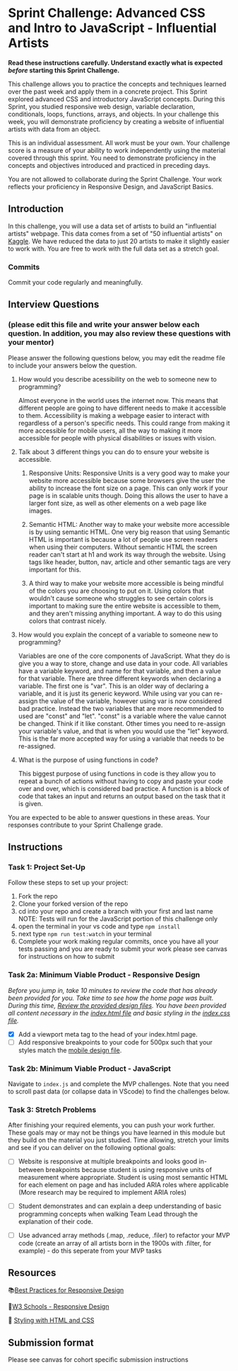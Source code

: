 # Sprint Challenge: Advanced CSS and Intro to JavaScript - Influential Artists

**Read these instructions carefully. Understand exactly what is expected _before_ starting this Sprint Challenge.**

This challenge allows you to practice the concepts and techniques learned over the past week and apply them in a concrete project. This Sprint explored advanced CSS and introductory JavaScript concepts. During this Sprint, you studied responsive web design, variable declaration, conditionals, loops, functions, arrays, and objects. In your challenge this week, you will demonstrate proficiency by creating a website of influential artists with data from an object.

This is an individual assessment. All work must be your own. Your challenge score is a measure of your ability to work independently using the material covered through this sprint. You need to demonstrate proficiency in the concepts and objectives introduced and practiced in preceding days.

You are not allowed to collaborate during the Sprint Challenge. Your work reflects your proficiency in Responsive Design, and JavaScript Basics.


## Introduction

In this challenge, you will use a data set of artists to build an "influential artists" webpage. This data comes from a set of "50 influential artists" on [Kaggle](https://www.kaggle.com/ikarus777/best-artworks-of-all-time). We have reduced the data to just 20 artists to make it slightly easier to work with. You are free to work with the full data set as a stretch goal.

### Commits

Commit your code regularly and meaningfully. 

## Interview Questions
### (please edit this file and write your answer below each question. In addition, you may also review these questions with your mentor)

Please answer the following questions below, you may edit the readme file to include your answers below the question.

1. How would you describe acessibility on the web to someone new to programming?

    Almost everyone in the world uses the internet now. This means that different people are going to have different needs to make it accessible to them. Accessibility is making a webpage easier to interact with regardless of a person's specific needs. This could range from making it more accessible for mobile users, all the way to making it more accessible for people with physical disabilities or issues with vision. 

2. Talk about 3 different things you can do to ensure your website is accessible. 

    1. Responsive Units: Responsive Units is a very good way to make your website more accessible because some browsers give the user the ability to increase the font size on a page. This can only work if your page is in scalable units though. Doing this allows the user to have a larger font size, as well as other elements on a web page like images. 
    
    2. Semantic HTML: Another way to make your website more accessible is by using semantic HTML. One very big reason that using Semantic HTML is important is because a lot of people use screen readers when using their computers. Without semantic HTML the screen reader can't start at h1 and work its way through the website. Using tags like header, button, nav, article and other semantic tags are very important for this. 

    3. A third way to make your website more accessible is being mindful of the colors you are choosing to put on it. Using colors that wouldn't cause someone who struggles to see certain colors is important to making sure the entire website is accessible to them, and they aren't missing anything important. A way to do this using colors that contrast nicely. 

3. How would you explain the concept of a variable to someone new to programming?

    Variables are one of the core components of JavaScript. What they do is give you a way to store, change and use data in your code. All variables have a variable keyword, and name for that variable, and then a value for that variable.  There are three different keywords when declaring a variable. The first one is "var". This is an older way of declaring a variable, and it is just its generic keyword. While using var you can re-assign the value of the variable, however using var is now considered bad practice. Instead the two variables that are more recommended to used are "const" and "let". "const" is a variable where the value cannot be changed. Think if it like constant. Other times you need to re-assign your variable's value, and that is when you would use the "let" keyword. This is the far more accepted way for using a variable that needs to be re-assigned.

4. What is the purpose of using functions in code?

    This biggest purpose of using functions in code is they allow you to repeat a bunch of actions without having to copy and paste your code over and over, which is considered bad practice. A function is a block of code that takes an input and returns an output based on the task that it is given. 

You are expected to be able to answer questions in these areas. Your responses contribute to your Sprint Challenge grade. 

## Instructions

### Task 1: Project Set-Up

Follow these steps to set up your project:

1. Fork the repo
2. Clone your forked version of the repo
3. cd into your repo and create a branch with your first and last name
NOTE: Tests will run for the JavaScript portion of this challenge only
4. open the terminal in your vs code and type `npm install`
5. next type `npm run test:watch` in your terminal
6. Complete your work making regular commits, once you have all your tests passing and you are ready to submit your work please see canvas for instructions on how to submit

### Task 2a:  Minimum Viable Product - Responsive Design

*Before you jump in, take 10 minutes to review the code that has already been provided for you. Take time to see how the home page was built. During this time, [Review the provided design files](design/). You have been provided all content necessary in the [index.html file](index.html) and basic styling in the [index.css file](css/index.css).*

* [x] Add a viewport meta tag to the head of your index.html page.
* [ ] Add responsive breakpoints to your code for 500px such that your styles match the [mobile design file](design/Mobile.png).

### Task 2b: Minimum Viable Product - JavaScript

Navigate to `index.js` and complete the MVP challenges. Note that you need to scroll past data (or collapse data in VScode) to find the challenges below.

### Task 3: Stretch Problems

After finishing your required elements, you can push your work further. These goals may or may not be things you have learned in this module but they build on the material you just studied. Time allowing, stretch your limits and see if you can deliver on the following optional goals:

* [ ] Website is responsive at multiple breakpoints and looks good in-between breakpoints because student is using responsive units of measurement where appropriate. Student is using most semantic HTML for each element on page and has included ARIA roles where applicable (More research may be required to implement ARIA roles)  
* [ ] Student demonstrates and can explain a deep understanding of basic programming concepts when walking Team Lead through the explanation of their code.
* [ ] Use advanced array methods (.map, .reduce, .filer) to refactor your MVP code (create an array of all artists born in the 1900s with .filter, for example) - do this seperate from your MVP tasks


## Resources

📚[Best Practices for Responsive Design](https://www.browserstack.com/guide/responsive-design-breakpoints)

🤝[W3 Schools - Responsive Design](https://www.w3schools.com/html/html_responsive.asp)

👀 [Styling with HTML and CSS](https://www.w3schools.com/html/html_css.asp)

## Submission format

Please see canvas for cohort specific submission instructions 
